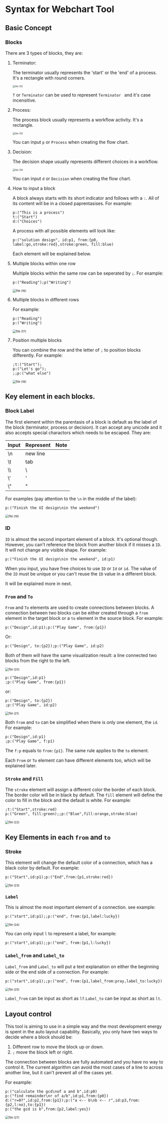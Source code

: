 # Syntax for Webchart Tool

## Basic Concept

### Blocks

There are 3 types of blocks, they are:

1. Terminator: 

   The terminator usually represents the 'start' or the 'end' of a process. It's a rectangle with round corners.

   <img src="docs/_image/file%20(12).svg" alt="file (12)" style="zoom:50%;" />

   `T` or `Terminator` can be used to represent `Terminator ` and it's case incensitive. 

2. Process:

   The process block usually represents a workflow activity. It's a rectangle.

   <img src="docs/_image/file%20(13).svg" alt="file (13)" style="zoom:50%;" />

   You can input `p` or `Process` when creating the flow chart.

3. Decision:

   The decision shape usually represents different choices in a workflow.

   <img src="docs/_image/file%20(14).svg" alt="file (14)" style="zoom:50%;" />

   You can input `d` or `Decision` when creating the flow chart.

4. How to input a block

   A block always starts with its short indicator and follows with a `:`. All of its content will be in a closed paprentasises. For example:

   ```
   p:("This is a process")
   t:("Start")
   d:("Choices")
   ```

   A process with all possible elements will look like:

   ```
   p:("solution design", id:p1, from:{p0, label:go,stroke:red},stroke:green, fill:blue)
   ```

   Each element will be explained below.
   
4. Multiple blocks within one row

   Multiple blocks within the same row can be seperated by `;`. For example:

   ```
   p:("Reading");p("Writing")
   ```
   
   <img src="docs/_image/file%20(16).svg" alt="file (16)" style="zoom:67%;" />

4. Multiple blocks in different rows

   For example:

   ```
   p:("Reading")
   p:("Writing")
   ```
   
   <img src="docs/_image/file%20(17).svg" alt="file (17)" style="zoom:67%;" />
   
4. Position multiple blocks

   You can combine the row and the letter of `;` to position blocks differently. For example:

   ```
   ;t:("Start");
   p:("Let's go");
   ;;p:("what else")
   ```

   <img src="docs/_image/file%20(18).svg" alt="file (18)" style="zoom:67%;" />

## Key element in each blocks.

### Block Label

The first element within the parentasis of a block is default as the label of the block (terminator, process or decision). It can accept any unicode and it also accepts special charactors which needs to be escaped. They are: 

| Input | Represent | Note |
| ----- | --------- | ---- |
| \n    | new line  |      |
| \t    | tab       |      |
| \\\\  | \         |      |
| \\'   | '         |      |
| \\"   | "         |      |

For examples (pay attention to the `\n` in the middle of the label):

```
p:("Finish the UI design\nin the weekend")
```

<img src="docs/_image/file%20(19).svg" alt="file (19)" style="zoom:67%;" />

### ID

`ID` is almost the second important element of a block. It's optional though. However, you can't reference the block from another block if it misses a `ID`. It will not change any visible shape. For example:

```
p:("Finish the UI design\nin the weekend", id:p1)
```

When you input, you have free choices to use `ID` or `Id` or `id`. The value of the `ID` must be unique or you can't reuse the `ID` value in a different block.

It will be explained more in next.

### `From` and `To`

`From` and `To` elements are used to create connections between blocks. A connection between two blocks can be either created through a `from` element in the target block or a `to` element in the source block. For example:

```
p:("Design",id:p1);p:("Play Game", from:{p1})
```

Or:

```
p:("Design", to:{p2});p:("Play Game", id:p2)
```

Both of them will have the same visualization result: a line connected two blocks from the right to the left.

<img src="docs/_image/file%20(20).svg" alt="file (20)" style="zoom:67%;" />

```
p:("Design",id:p1)
;p:("Play Game", from:{p1})
```

or:

```
p:("Design", to:{p2})
;p:("Play Game", id:p2)
```

<img src="docs/_image/file%20(21).svg" alt="file (21)" style="zoom:67%;" />

Both `from` and `to` can be simplified when there is only one element, the `id`.  For example:

```
p:("Design",id:p1)
;p:("Play Game", f:p1)
```

The `f:p` equals to `from:{p1}`. The same rule applies to the `to` element.

Each `From` or `To` element can have different elements too, which will be explained later.

### `Stroke` and `Fill`

The `stroke` element will assign a different color the border of each block. The border color will be in black by default. The `fill` element will define the color to fill in the block and the default is white. For example:

```
;t:("Start",stroke:red)
p:("Green", fill:green);;p:("Blue",fill:orange,stroke:blue)
```

<img src="docs/_image/file%20(22).svg" alt="file (22)" style="zoom:67%;" />

## Key Elements in each `from` and `to`

### Stroke

This element will change the default color of a connection, which has a black color by default. For example:

```
p:("Start",id:p1);p:("End",from:{p1,stroke:red})
```

<img src="docs/_image/file%20(23).svg" alt="file (23)" style="zoom:67%;" />

### `Label`

This is almost the most important element of a connection. see example:

```
p:("start",id:p1);;p:("end", from:{p1,label:lucky})
```

<img src="docs/_image/file%20(24).svg" alt="file (24)" style="zoom:67%;" />

You can only input `l` to represent a label, for example:

```
p:("start",id:p1);;p:("end", from:{p1,l:lucky})
```



### `Label_from` and `Label_to`

`Label_from` and `Label_to` will put a text explanation on either the beginning side or the end side of a connection. For example:

```
p:("start",id:p1);;p:("end", from:{p1,label_from:pray,label_to:lucky})
```

<img src="docs/_image/file%20(25).svg" alt="file (25)" style="zoom:67%;" />

`Label_from` can be input as short as `lf`.`Label_to` can be input as short as `lt`.

## Layout control

This tool is aiming to use in a simple way and the most development energy is spent in the auto layout capability. Basically, you only have two ways to decide where a block should be:

1. Different row to move the block up or down.
2. `;` move the block left or right.



The connection between blocks are fully automated and you have no way to control it. The current algorithm can avoid the most cases of a line to across another line, but it can't prevent all of the cases yet.

For example:

```
p:("calculate the gcd\nof a and b",id:p0)
p:("find remainder\nr of a/b",id:p1,from:{p0})
d:("r=0?",id:p2,from:{p1});p:("a <-- b\nb <-- r",id:p3,from:{p2,l:no},to:{p1})
p:("the gcd is b",from:{p2,label:yes})
```

<img src="docs/_image/file%20(27).svg" alt="file (27)" style="zoom:67%;" />
